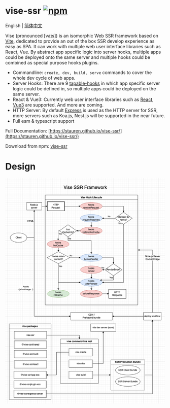 # vise-ssr [![npm](https://img.shields.io/npm/v/vise-ssr)](https://npmjs.com/package/vise-ssr)
English | [简体中文](./README-zh_CN.md)

Vise (pronounced [vaɪs]) is an isomorphic Web SSR framework based on [Vite][vite], dedicated to provide an out of the box SSR develop experience as easy as SPA. It can work with multiple web user interface libraries such as React, Vue. By abstract app specific logic into server hooks, multiple apps could be deployed onto the same server and multiple hooks could be combined as special purpose hooks plugins. 

- Commandline: `create, dev, build, serve` commands to cover the whole dev cycle of web apps.
- Server Hooks: There are 9 [tapable-hooks](https://stauren.github.io/vise-ssr/tapable-hooks.html) in which app specific server logic could be defined in, so multiple apps could be deployed on the same server.
- React & Vue3: Currently web user interface libraries such as [React](https://www.npmjs.com/package/@vise-ssr/react), [Vue3](https://www.npmjs.com/package/@vise-ssr/vue3) are supported. And more are coming.
- HTTP Server: By default [Express](https://expressjs.com/) is used as the HTTP server for SSR, more servers such as Koa.js, Nest.js will be supported in the near future.
- Full esm & typescript support

Full Documentation: [https://stauren.github.io/vise-ssr/](https://stauren.github.io/vise-ssr/)

Download from npm: [vise-ssr](https://www.npmjs.com/package/vise-ssr)

# Design
![Vise SSR framework](./docs/images/ssr.drawio.png)

[vite]: <https://vitejs.dev/>
